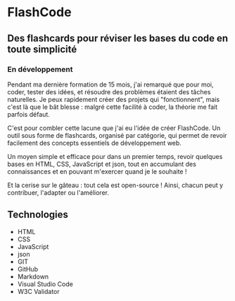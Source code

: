 # FlashCode
## Des flashcards pour réviser les bases du code en toute simplicité
### En développement

Pendant ma dernière formation de 15 mois, j'ai remarqué que pour moi, coder, tester des idées, et résoudre des problèmes étaient des tâches naturelles. Je peux rapidement créer des projets qui "fonctionnent", mais c'est là que le bât blesse : malgré cette facilité à coder, la théorie me fait parfois défaut.

C'est pour combler cette lacune que j'ai eu l'idée de créer FlashCode. Un outil sous forme de flashcards, organisé par catégorie, qui permet de revoir facilement des concepts essentiels de développement web.

Un moyen simple et efficace pour dans un premier temps, revoir quelques bases en HTML, CSS, JavaScript et json, tout en accumulant des connaissances et en pouvant m'exercer quand je le souhaite !

Et la cerise sur le gâteau : tout cela est open-source ! Ainsi, chacun peut y contribuer, l'adapter ou l'améliorer.

## Technologies
- HTML
- CSS
- JavaScript
- json
- GIT
- GitHub
- Markdown
- Visual Studio Code
- W3C Validator